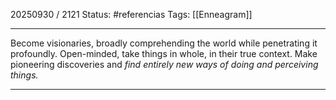20250930 / 2121
Status: #referencias
Tags: [[Enneagram]]

------

Become visionaries, broadly comprehending the world while penetrating it profoundly. Open-minded, take things in whole, in their true context. Make pioneering discoveries and *find entirely new ways of doing and perceiving things.*

------


